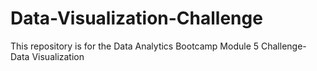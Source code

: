 # Data-Visualization-Challenge
This repository is for the Data Analytics Bootcamp Module 5 Challenge-Data Visualization
